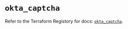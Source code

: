 # `okta_captcha`

Refer to the Terraform Registory for docs: [`okta_captcha`](https://registry.terraform.io/providers/okta/okta/4.0.0/docs/resources/captcha).
